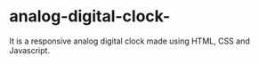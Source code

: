 # analog-digital-clock-
It is a responsive analog digital clock made using HTML, CSS and Javascript. 
